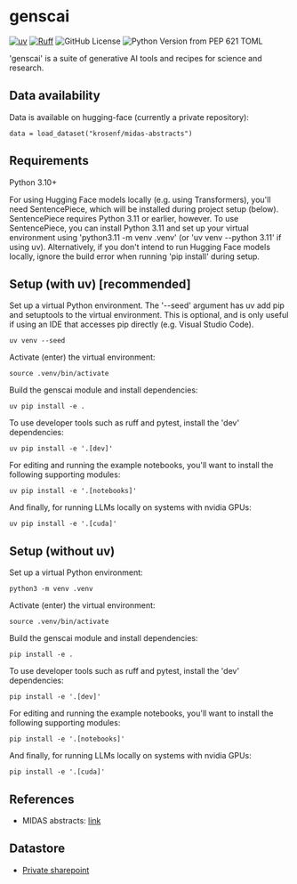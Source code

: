 # genscai

[![uv](https://img.shields.io/endpoint?url=https://raw.githubusercontent.com/astral-sh/uv/main/assets/badge/v0.json)](https://github.com/astral-sh/uv)
[![Ruff](https://img.shields.io/endpoint?url=https://raw.githubusercontent.com/astral-sh/ruff/main/assets/badge/v2.json)](https://github.com/astral-sh/ruff)
![GitHub License](https://img.shields.io/github/license/saxman/genscai)
![Python Version from PEP 621 TOML](https://img.shields.io/python/required-version-toml?tomlFilePath=https%3A%2F%2Fraw.githubusercontent.com%2Fsaxman%2Fgenscai%2Frefs%2Fheads%2Fmain%2Fpyproject.toml)

  
'genscai' is a suite of generative AI tools and recipes for science and research.


## Data availability
Data is available on hugging-face (currently a private repository):
```
data = load_dataset("krosenf/midas-abstracts")
```


## Requirements

Python 3.10+

For using Hugging Face models locally (e.g. using Transformers), you'll need SentencePiece, which will be installed during project setup (below). SentencePiece requires Python 3.11 or earlier, however. To use SentencePiece, you can install Python 3.11 and set up your virtual environment using 'python3.11 -m venv .venv' (or 'uv venv --python 3.11' if using uv). Alternatively, if you don't intend to run Hugging Face models locally, ignore the build error when running 'pip install' during setup.


## Setup (with uv) [recommended]
Set up a virtual Python environment. The '--seed' argument has uv add pip and setuptools to the virtual environment. This is optional, and is only useful if using an IDE that accesses pip directly (e.g. Visual Studio Code). 
```
uv venv --seed
```

Activate (enter) the virtual environment:
```
source .venv/bin/activate
```

Build the genscai module and install dependencies:
```
uv pip install -e .
```

To use developer tools such as ruff and pytest, install the 'dev' dependencies:
```
uv pip install -e '.[dev]'
```

For editing and running the example notebooks, you'll want to install the following supporting modules:
```
uv pip install -e '.[notebooks]'
```

And finally, for running LLMs locally on systems with nvidia GPUs:
```
uv pip install -e '.[cuda]'
```


## Setup (without uv)

Set up a virtual Python environment:
```
python3 -m venv .venv
```

Activate (enter) the virtual environment:
```
source .venv/bin/activate
```

Build the genscai module and install dependencies:
```
pip install -e .
```

To use developer tools such as ruff and pytest, install the 'dev' dependencies:
```
pip install -e '.[dev]'
```

For editing and running the example notebooks, you'll want to install the following supporting modules:
```
pip install -e '.[notebooks]'
```

And finally, for running LLMs locally on systems with nvidia GPUs:
```
pip install -e '.[cuda]'
```


## References
- MIDAS abstracts: [link](https://midasnetwork.us/papers/)


## Datastore
- [Private sharepoint](https://bmgf-my.sharepoint.com/:f:/g/personal/katherine_rosenfeld_gatesfoundation_org/EuwhqMcDjwpMhyFYme9FzOYBAsA4xxiuE2dOXLJtCozG8g?e=2NvSHa)
